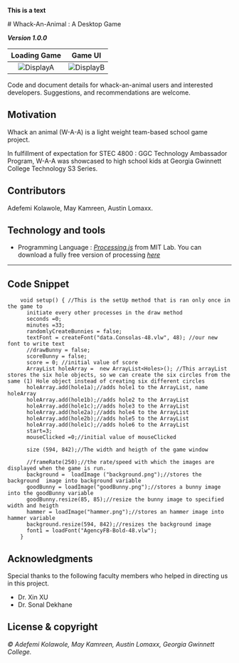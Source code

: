 

<p style = "font-weight: bolder;">This is a text</p>
# Whack-An-Animal : A Desktop Game 

***Version 1.0.0***

|Loading Game | Game UI      |
|:-----------:|:----------:  |
|![DisplayA][]| ![DisplayB][]|


Code and document details for whack-an-animal users and interested developers. Suggestions, 
and recommendations are welcome.

## Motivation
Whack an animal (W-A-A) is a light weight team-based school game project.

In fulfillment of expectation for STEC 4800 : GGC Technology Ambassador Program, W-A-A was showcased to high school kids at Georgia Gwinnett College Technology S3 Series.

[comment]: #---
## Contributors
 Adefemi Kolawole, May Kamreen, Austin Lomaxx.

[comment]: #---

## Technology and tools

 * Programming Language : *[Processing.js][]* from MIT Lab. You can download a fully free version of processing *[here][]*

---

## Code Snippet
		void setup() { //This is the setUp method that is ran only once in the game to  
		  initiate every other processes in the draw method
		  seconds =0; 
		  minutes =33;
		  randomlyCreateBunnies = false; 
		  textFont = createFont("data.Consolas-48.vlw", 48); //our new font to write text 
		  //drawBunny = false;
		  scoreBunny = false;
		  score = 0; //initial value of score
		  ArrayList holeArray =  new ArrayList<Holes>(); //This arrayList stores the six hole objects, so we can create the six circles from the same (1) Hole object instead of creating six different circles
		  holeArray.add(hole1a);//adds hole1 to the ArrayList, name holeArray
		  holeArray.add(hole1b);//adds hole2 to the ArrayList
		  holeArray.add(hole1c);//adds hole3 to the ArrayList
		  holeArray.add(hole2a);//adds hole4 to the ArrayList
		  holeArray.add(hole2b);//adds hole5 to the ArrayList
		  holeArray.add(hole1c);//adds hole6 to the ArrayList
		  start=3;
		  mouseClicked =0;//initial value of mouseClicked

		  size (594, 842);//The width and heigth of the game window

		  //frameRate(250);//the rate/speed with which the images are displayed when the game is run.
		  background =  loadImage ("background.png");//stores the background  image into background variable
		  goodBunny = loadImage("goodBunny.png");//stores a bunny image into the goodBunny variable
		  goodBunny.resize(85, 85);//resize the bunny image to specified width and heigth
		  hammer = loadImage("hammer.png");//stores an hammer image into hammer variable
		  background.resize(594, 842);//resizes the background image
		  font1 = loadFont("AgencyFB-Bold-48.vlw");
		}


## Acknowledgments
Special thanks to the following faculty members who helped in directing us in this project.
 *  Dr. Xin XU
 *  Dr. Sonal Dekhane



## License & copyright

*© Adefemi Kolawole, May Kamreen, Austin Lomaxx, Georgia Gwinnett College.*

[comment]: # (the following are footnotes and links)

[processing.js]: https://processing.org/  "Processing Homepage"
[here]: https://processing.org/download/  "Processing Download"
[displayA]: https://github.com/ElijahKolawole/Whack_an_animal/blob/master/data/displayA.PNG  "Load Game Image"
[displayB]: https://github.com/ElijahKolawole/Whack_an_animal/blob/master/data/displayB.PNG  "Game UI Image"










